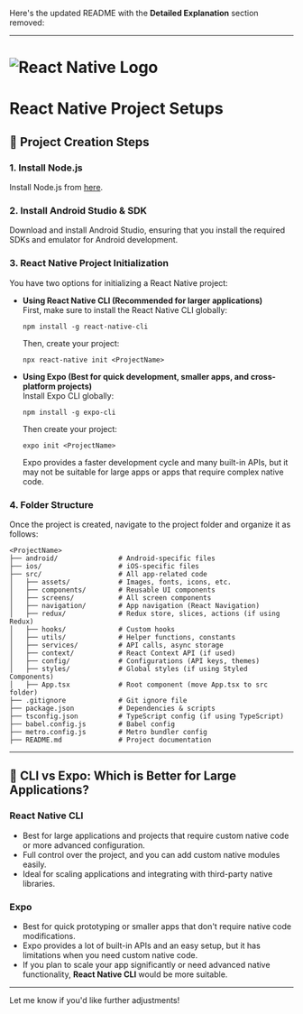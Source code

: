 Here's the updated README with the **Detailed Explanation** section removed:

---

# ![React Native Logo](https://upload.wikimedia.org/wikipedia/commons/a/a7/React-icon.svg)  
# React Native Project Setups

## 📂 Project Creation Steps

### 1. **Install Node.js**  
   Install Node.js from [here](https://nodejs.org/).

### 2. **Install Android Studio & SDK**  
   Download and install Android Studio, ensuring that you install the required SDKs and emulator for Android development.

### 3. **React Native Project Initialization**

   You have two options for initializing a React Native project:
   
   - **Using React Native CLI (Recommended for larger applications)**  
     First, make sure to install the React Native CLI globally:
     ```
     npm install -g react-native-cli
     ```
     Then, create your project:
     ```
     npx react-native init <ProjectName>
     ```
   
   - **Using Expo (Best for quick development, smaller apps, and cross-platform projects)**  
     Install Expo CLI globally:
     ```
     npm install -g expo-cli
     ```
     Then create your project:
     ```
     expo init <ProjectName>
     ```
     Expo provides a faster development cycle and many built-in APIs, but it may not be suitable for large apps or apps that require complex native code.

### 4. **Folder Structure**

   Once the project is created, navigate to the project folder and organize it as follows:

   ```
   <ProjectName>
   ├── android/               # Android-specific files
   ├── ios/                   # iOS-specific files
   ├── src/                   # All app-related code
   │   ├── assets/            # Images, fonts, icons, etc.
   │   ├── components/        # Reusable UI components
   │   ├── screens/           # All screen components
   │   ├── navigation/        # App navigation (React Navigation)
   │   ├── redux/             # Redux store, slices, actions (if using Redux)
   │   ├── hooks/             # Custom hooks
   │   ├── utils/             # Helper functions, constants
   │   ├── services/          # API calls, async storage
   │   ├── context/           # React Context API (if used)
   │   ├── config/            # Configurations (API keys, themes)
   │   ├── styles/            # Global styles (if using Styled Components)
   │   ├── App.tsx            # Root component (move App.tsx to src folder)
   ├── .gitignore             # Git ignore file
   ├── package.json           # Dependencies & scripts
   ├── tsconfig.json          # TypeScript config (if using TypeScript)
   ├── babel.config.js        # Babel config
   ├── metro.config.js        # Metro bundler config
   ├── README.md              # Project documentation
   ```

---

## 🚀 **CLI vs Expo: Which is Better for Large Applications?**

### **React Native CLI**  
   - Best for large applications and projects that require custom native code or more advanced configuration.
   - Full control over the project, and you can add custom native modules easily.
   - Ideal for scaling applications and integrating with third-party native libraries.

### **Expo**  
   - Best for quick prototyping or smaller apps that don't require native code modifications.
   - Expo provides a lot of built-in APIs and an easy setup, but it has limitations when you need custom native code.
   - If you plan to scale your app significantly or need advanced native functionality, **React Native CLI** would be more suitable.

---

Let me know if you'd like further adjustments!
